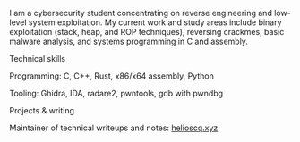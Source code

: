 I am a cybersecurity student concentrating on reverse engineering and low-level system exploitation. My current work and study areas include binary exploitation (stack, heap, and ROP techniques), reversing crackmes, basic malware analysis, and systems programming in C and assembly.

Technical skills

Programming: C, C++, Rust, x86/x64 assembly, Python

Tooling: Ghidra, IDA, radare2, pwntools, gdb with pwndbg

Projects & writing

Maintainer of technical writeups and notes: [helioscq.xyz](https://helioscq.xyz)
